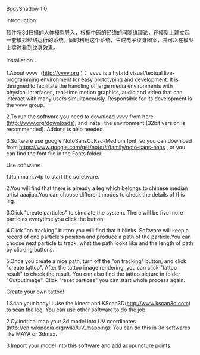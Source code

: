 BodyShadow 1.0

Introduction:

软件将3d扫描的人体模型导入，根据中医的经络的间隙维理论，在模型上建立起一套模拟经络运行的系统。同时利用这个系统，生成电子纹身图案，并可以在模型上实时看到纹身效果。


Installation：

1.About vvvv（http://vvvv.org ）：
vvvv is a hybrid visual/textual live-programming environment for easy prototyping and development. It is designed to facilitate the handling of large media environments with physical interfaces, real-time motion graphics, audio and video that can interact with many users simultaneously. Responsible for its development is the vvvv group.

2.To run the software you need to download vvvv from here (http://vvvv.org/downloads), and install the environment.(32bit version is recommended). Addons is also needed.

3.Software use google NotoSansCJKsc-Medium font, so you can download from https://www.google.com/get/noto/#/family/noto-sans-hans , or you can find the font file in the Fonts folder.

Use software:

1.Run main.v4p to start the sofetware.

2.You will find that there is already a leg which belongs to chinese median artist aaajiao.You can choose different modes to check the details of this leg. 

3.Click "create particles" to simulate the system. There will be five more particles everytime you click the button.

4.Click "on tracking" button you will find that it blinks. Software will keep a record of one particle's position and produce a path of the particle.You can choose next particle to track, what the path looks like and the length of path by clicking buttons.

5.Once you create a nice path, turn off the "on tracking" button, and click "create tattoo". After the tattoo image rendering, you can click "tattoo result" to check the result. You can also find the tattoo picture in folder "OutputImage". Click "reset partices" you can start whole process again.

Create your own tattoo!

1.Scan your body!
I Use the kinect and KScan3D(http://www.kscan3d.com) to scan the leg. You can use other software to do the job.

2.Cylindrical map your 3d model into UV coordinates (http://en.wikipedia.org/wiki/UV_mapping). You can do this in 3d softwares like MAYA or 3dmax.

3.Import your model into this software and add acupuncture points.